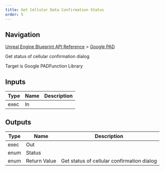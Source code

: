 ```yaml
---
title: Get Cellular Data Confirmation Status
order: 5
---
```

## Navigation

[Unreal Engine Blueprint API Reference](https://dev.epicgames.com/documentation/en-us/unreal-engine/BlueprintAPI) > [Google PAD](https://dev.epicgames.com/documentation/en-us/unreal-engine/BlueprintAPI/GooglePAD)

Get status of cellular confirmation dialog

Target is Google PADFunction Library

## Inputs

| Type | Name | Description |
| --- | --- | --- |
| exec | In |  |

## Outputs

| Type | Name | Description |
| --- | --- | --- |
| exec | Out |  |
| enum | Status |  |
| enum | Return Value | Get status of cellular confirmation dialog |
